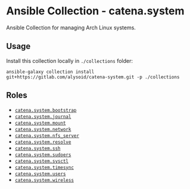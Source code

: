 # Ansible Collection - catena.system

Ansible Collection for managing Arch Linux systems.

## Usage

Install this collection locally in `./collections` folder:

```shell
ansible-galaxy collection install git+https://gitlab.com/alysoid/catena-system.git -p ./collections
```

## Roles

- [`catena.system.bootstrap`](roles/bootstrap)
- [`catena.system.journal`](roles/journal)
- [`catena.system.mount`](roles/mount)
- [`catena.system.network`](roles/network)
- [`catena.system.nfs_server`](roles/nfs_server)
- [`catena.system.resolve`](roles/resolve)
- [`catena.system.ssh`](roles/ssh)
- [`catena.system.sudoers`](roles/sudoers)
- [`catena.system.sysctl`](roles/sysctl)
- [`catena.system.timesync`](roles/timesync)
- [`catena.system.users`](roles/users)
- [`catena.system.wireless`](roles/wireless)
